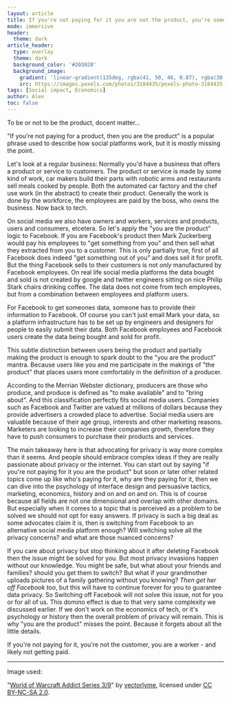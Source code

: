 ```yaml
---
layout: article
title: If you're not paying for it you are not the product, you're something else...
mode: immersive
header:
  theme: dark
article_header:
  type: overlay
  theme: dark
  background_color: '#203028'
  background_image:
    gradient: 'linear-gradient(135deg, rgba(41, 50, 46, 0.87), rgba(30, 16, 30, 0.4))'
    src: https://images.pexels.com/photos/3184435/pexels-photo-3184435.jpeg?auto=compress&cs=tinysrgb&dpr=3&h=750&w=1260
tags: [Social impact, Economics]
author: Alex
toc: false
---
```


To be or not to be the product, docent matter...

<!--more-->

"If you're not paying for a product, then you are the product" is a popular phrase used to describe how social platforms work, but it is mostly missing the point. 

Let's look at a regular business: Normally you'd have a business that offers a product or service to customers. The product or service is made by some kind of work, car makers build their parts with robotic arms and restaurants sell meals cooked by people. Both the automated car factory and the chef use work (in the abstract) to create their product. Generally the work is done by the workforce, the employees are paid by the boss, who owns the business. Now back to tech.

On social media we also have owners and workers, services and products, users and consumers, etcetera. So let's apply the "you are the product" logic to Facebook. If you are Facebook's product then Mark Zuckerberg would pay his employees to "get something from you" and then sell what they extracted from you to a customer. This is only partially true, first of all Facebook does indeed "get something out of you" and does sell it for profit. But the thing Facebook sells to their customers is not *only* manufactured by Facebook employees. On real life social media platforms the data bought and sold is not created by google and twitter engineers sitting on nice Philip Stark chairs drinking coffee. The data does not come from tech employees, but from a combination between employees and platform users.

For Facebook to get someones data, someone has to provide their information to Facebook. Of course you can't just email Mark your data, so a platform infrastructure has to be set up by engineers and designers for people to easily submit their data. Both Facebook employees and Facebook users create the data being bought and sold for profit.

This subtle distinction between users being the product and partially making the product is enough to spark doubt to the "you are the product" mantra. Because users like you and me participate in the makings of "the product" that places users more comfortably in the definition of a producer.

According to the Merrian Webster dictionary, producers are those who produce, and produce is defined as "to make available" and to "bring about". And this classification perfectly fits social media users. Companies such as Facebook and Twitter are valued at millions of dollars because they provide advertisers a crowded place to advertise. Social media users are valuable because of their age group, interests and other marketing reasons. Marketers are looking to increase their companies growth, therefore they have to push consumers to purchase their products and services.

The main takeaway here is that advocating for privacy is way more complex than it seems. And people should embrace complex ideas if they are really passionate about privacy or the internet. You can start out by saying "if you're not paying for it you are the product" but soon or later other related topics come up like who's paying for it, why are they paying for it, then we can dive into the psychology of interface design and persuasive tactics, marketing, economics, history and on and on and on. This is of course because all fields are not one dimensional and overlap with other domains. But especially when it comes to a topic that is perceived as a problem to be solved we should not opt for easy answers. If privacy is such a big deal as some advocates claim it is, then is switching from Facebook to an alternative social media platform enough? Will switching solve all the privacy concerns? and what are those nuanced concerns?

If you care about privacy but stop thinking about it after deleting Facebook then the issue might be solved for you. But most privacy invasions happen without our knowledge. You might be safe, but what about your friends and families? should you get them to switch? But what if your grandmother uploads pictures of a family gathering without you knowing? *Then get her off Facebook too*, but this will have to continue forever for you to guarantee data privacy. So Switching off Facebook will not solve this issue, not for you or for all of us. This domino effect is due to that very same complexity we discussed earlier. If we don't work on the economics of tech, or it's psychology or history then the overall problem of privacy will remain. This is why "you are the product" misses the point. Because it forgets about all the little details.

If you're not paying for it, you're not the customer, you are a worker - and likely not getting paid.

---


Image used:

"[World of Warcraft Addict Series 3/9](https://www.flickr.com/photos/vectorlyme/1215939897/in/photolist-C8g2TK-5a2taa-5a2qpn-5a6FtY-5a6ASC-5a6CGf-5a6J89-5a2prZ-fVRCwT-p5PYw-2Rs1yZ-2RrYzp-82Wqd4-9ppbAj-ir8mv-9bnZTa-71h8Dw-c7Qt1C-5BAGMe-6MvPoU-7yYrma-f1Zu7Z-7uPEf8-68uUXP-aqJVii-25aPprF-71h8mL-64rcvh-6yeZyF-49uQ8w-BXsBY-4pyvbj-Mj5My-eQJezG-dzfqk2-rh7Xgj-dzkUUd-6MNb8g-Ksuwnm-4fjTnH-38a7xz-4DdpE9-7JUwnA-8XZRfN-7GMHEB-7ZrVQ-s4JT3R-PawxC-8yLqPh-e6zmU/)" by [vectorlyme](https://www.flickr.com/photos/19799760@N00), licensed under [CC BY-NC-SA 2.0](https://creativecommons.org/licenses/by-nc-sa/2.0/?ref=ccsearch&atype=rich).